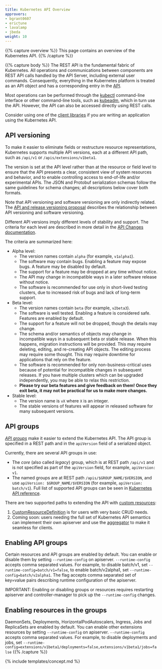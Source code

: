 ```yaml
---
title: Kubernetes API Overview
approvers:
- bgrant0607
- erictune
- lavalamp
- jbeda
weight: 10
---
```


{{% capture overview %}}
This page contains an overview of the Kubernetes API. 
{{% /capture %}}

{{% capture body %}}
The REST API is the fundamental fabric of Kubernetes. All operations and communications between components are REST API calls handled by the API Server, including external user commands. Consequently, everything in the Kubernetes
platform is treated as an API object and has a corresponding entry in the
[API](/docs/reference/generated/kubernetes-api/{{page.version}}/).

Most operations can be performed through the
[kubectl](/docs/user-guide/kubectl-overview/) command-line interface or other
command-line tools, such as [kubeadm](/docs/admin/kubeadm/), which in turn use
the API. However, the API can also be accessed directly using REST calls.

Consider using one of the [client libraries](/docs/reference/client-libraries/)
if you are writing an application using the Kubernetes API.

## API versioning

To make it easier to eliminate fields or restructure resource representations, Kubernetes supports
multiple API versions, each at a different API path, such as `/api/v1` or
`/apis/extensions/v1beta1`.

The version is set at the API level rather than at the resource or field level to ensure that the API presents a clear, consistent view of system resources and behavior, and to enable controlling access to end-of-life and/or experimental APIs. The JSON and Protobuf serialization schemas follow the same guidelines for schema changes; all descriptions below cover both formats.

Note that API versioning and software versioning are only indirectly related.  The [API and release
versioning proposal](https://git.k8s.io/community/contributors/design-proposals/release/versioning.md) describes the relationship between API versioning and software versioning.

Different API versions imply different levels of stability and support.  The criteria for each level are described
in more detail in the [API Changes documentation](https://git.k8s.io/community/contributors/devel/api_changes.md#alpha-beta-and-stable-versions).  

The criteria are summarized here:

- Alpha level:
  - The version names contain `alpha` (for example, `v1alpha1`).
  - The software may contain bugs. Enabling a feature may expose bugs.  A feature may be disabled by default.
  - The support for a feature may be dropped at any time without notice.
  - The API may change in incompatible ways in a later software release without notice.
  - The software is recommended for use only in short-lived testing clusters, due to increased risk of bugs and lack of long-term support.
- Beta level:
  - The version names contain `beta` (for example, `v2beta3`).
  - The software is well tested.  Enabling a feature is considered safe.  Features are enabled by default.
  - The support for a feature will not be dropped, though the details may change.
  - The schema and/or semantics of objects may change in incompatible ways in a subsequent beta or stable release.  When this happens, migration instructions will be provided.  This may require deleting, editing, and re-creating
    API objects. The editing process may require some thought. This may require downtime for applications that rely on the feature.
  - The software is recommended for only non-business-critical uses because of potential for incompatible changes in subsequent releases.  If you have multiple clusters which can be upgraded independently, you may be able to relax this restriction.
  - **Please try our beta features and give feedback on them!  Once they exit beta, it may not be practical for us to make more changes.**
- Stable level:
  - The version name is `vX` where `X` is an integer.
  - The stable versions of features will appear in released software for many subsequent versions.

## API groups

[*API groups*](https://git.k8s.io/community/contributors/design-proposals/api-machinery/api-group.md) make it easier to extend the Kubernetes API. The API group is specified in a REST path and in the `apiVersion` field of a serialized object.

Currently, there are several API groups in use:

*  The *core* (also called *legacy*) group, which is at REST path `/api/v1` and is not specified as part of the `apiVersion` field, for example, `apiVersion: v1`.
*  The named groups are at REST path `/apis/$GROUP_NAME/$VERSION`, and use `apiVersion: $GROUP_NAME/$VERSION`
   (for example, `apiVersion: batch/v1`).  Full list of supported API groups can be seen in [Kubernetes API reference](/docs/reference/).

There are two supported paths to extending the API with [custom resources](/docs/concepts/api-extension/custom-resources/):

1. [CustomResourceDefinition](/docs/tasks/access-kubernetes-api/extend-api-custom-resource-definitions/)
   is for users with very basic CRUD needs.
1. Coming soon: users needing the full set of Kubernetes API semantics can implement their own apiserver
   and use the [aggregator](https://github.com/kubernetes/community/blob/master/contributors/design-proposals/api-machinery/aggregated-api-servers.md)
   to make it seamless for clients.
 

## Enabling API groups

Certain resources and API groups are enabled by default.  You can enable or disable them by setting `--runtime-config`
on apiserver. `--runtime-config` accepts comma separated values. For example, to disable batch/v1, set
`--runtime-config=batch/v1=false`, to enable batch/v2alpha1, set `--runtime-config=batch/v2alpha1`.
The flag accepts comma separated set of key=value pairs describing runtime configuration of the apiserver.

IMPORTANT: Enabling or disabling groups or resources requires restarting apiserver and controller-manager
to pick up the `--runtime-config` changes.

## Enabling resources in the groups

DaemonSets, Deployments, HorizontalPodAutoscalers, Ingress, Jobs and ReplicaSets are enabled by default.
You can enable other extensions resources by setting `--runtime-config` on
apiserver. `--runtime-config` accepts comma separated values. For example, to disable deployments and jobs, set
`--runtime-config=extensions/v1beta1/deployments=false,extensions/v1beta1/jobs=false`
{{% /capture %}}

{% include templates/concept.md %}
